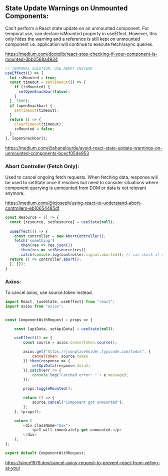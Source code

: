 ## State Update Warnings on Unmounted Components:
Can't perform a React state update on an unmounted component. For temporal use, can declare isMounted property in useEffect. However, this only hides the warning and a reference is still kept on unmounted component i.e. application will continue to execute fetch/async queries. 

https://medium.com/doctolib/react-stop-checking-if-your-component-is-mounted-3bb2568a4934

```js
// TEMPORAL SOLUTION, USE ABORT INSTEAD
useEffect(() => {
  let isMounted = true;
  const timeout = setTimeout(() => {
    if (isMounted) {
      setOpenSnackbar(false);
    }
  }, 3000);
  if (openSnackbar) {
    setTimeout(timeout);
  }
  return () => {
    clearTimeout(timeout);
    isMounted = false;
  };
}, [openSnackbar]);
```

https://medium.com/@shanplourde/avoid-react-state-update-warnings-on-unmounted-components-bcecf054e953

### Abort Controller (Fetch Only):
Used to cancel ongoing fetch requests. When fetching data, response will be used to setState once it resolves but need to consider situations where component querying is unmounted from DOM or data is not relevant anymore. 

https://medium.com/@icjoseph/using-react-to-understand-abort-controllers-eb10654485df

```js
const Resource = () => {
  const [resource, setResource] = useState(null);
  
  useEffect(() => {
    const controller = new AbortController();
    fetch('something')
      .then(res => res.json())
      .then(res => setResource(res))
      .catch(console.log(controller.signal.aborted)); // can check if signal is aborted, if true, then skip updating error state
  return () => controller.abort();
  }, []);
}
```

### Axios:
To cancel axios, use source.token instead.

```js
import React, {useState, useEffect} from "react";
import axios from "axios";


const ComponentWithRequest = props => {

    const [apiData, setApiData] = useState(null);

    useEffect(() => {
        const source = axios.CancelToken.source();

        axios.get("https://jsonplaceholder.typicode.com/todos", {
            cancelToken: source.token
        }).then(response => {
            setApiData(response.data);
        }).catch(err => {
            console.log("Catched error: " + e.message);
        });

        props.toggleMounted();

        return () => {
            source.cancel("Component got unmounted");
        };
    }, [props]);

    return (
        <div className="box">
            <p>I will immediately get unmounted.</p>
        </div>
    );
};

export default ComponentWithRequest;
```

https://since1979.dev/cancel-axios-request-to-prevent-react-from-yelling-at-you/
